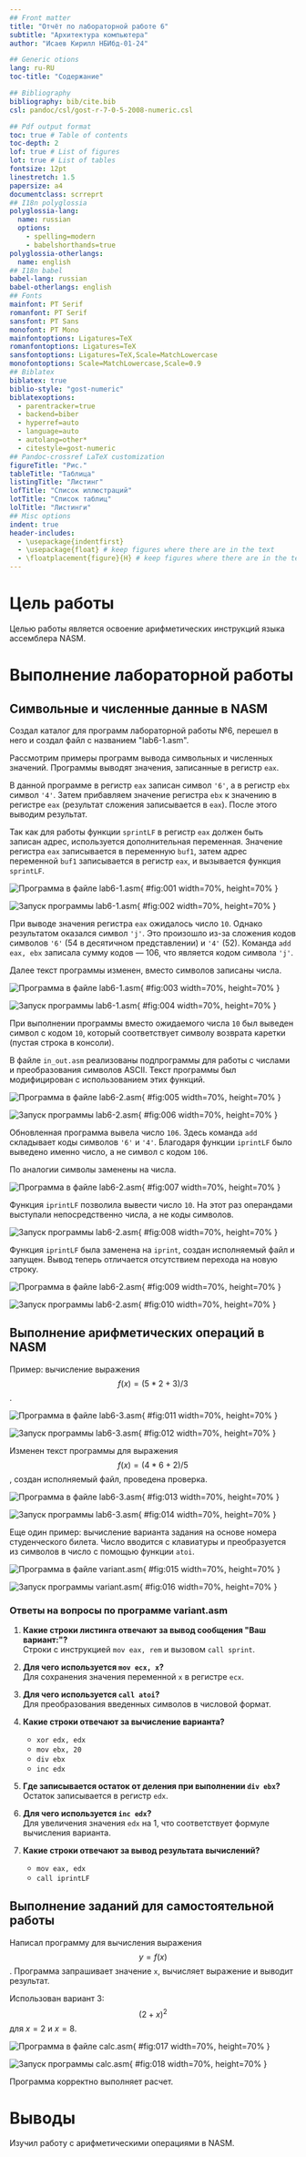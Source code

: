 ```yaml
---
## Front matter
title: "Отчёт по лабораторной работе 6"
subtitle: "Архитектура компьютера"
author: "Исаев Кирилл НБИбд-01-24"

## Generic otions
lang: ru-RU
toc-title: "Содержание"

## Bibliography
bibliography: bib/cite.bib
csl: pandoc/csl/gost-r-7-0-5-2008-numeric.csl

## Pdf output format
toc: true # Table of contents
toc-depth: 2
lof: true # List of figures
lot: true # List of tables
fontsize: 12pt
linestretch: 1.5
papersize: a4
documentclass: scrreprt
## I18n polyglossia
polyglossia-lang:
  name: russian
  options:
	- spelling=modern
	- babelshorthands=true
polyglossia-otherlangs:
  name: english
## I18n babel
babel-lang: russian
babel-otherlangs: english
## Fonts
mainfont: PT Serif
romanfont: PT Serif
sansfont: PT Sans
monofont: PT Mono
mainfontoptions: Ligatures=TeX
romanfontoptions: Ligatures=TeX
sansfontoptions: Ligatures=TeX,Scale=MatchLowercase
monofontoptions: Scale=MatchLowercase,Scale=0.9
## Biblatex
biblatex: true
biblio-style: "gost-numeric"
biblatexoptions:
  - parentracker=true
  - backend=biber
  - hyperref=auto
  - language=auto
  - autolang=other*
  - citestyle=gost-numeric
## Pandoc-crossref LaTeX customization
figureTitle: "Рис."
tableTitle: "Таблица"
listingTitle: "Листинг"
lofTitle: "Список иллюстраций"
lotTitle: "Список таблиц"
lolTitle: "Листинги"
## Misc options
indent: true
header-includes:
  - \usepackage{indentfirst}
  - \usepackage{float} # keep figures where there are in the text
  - \floatplacement{figure}{H} # keep figures where there are in the text
---
```


# Цель работы

Целью работы является освоение арифметических инструкций языка ассемблера NASM.

# Выполнение лабораторной работы

## Символьные и численные данные в NASM

Создал каталог для программ лабораторной работы №6, перешел в него и создал файл с названием "lab6-1.asm".

Рассмотрим примеры программ вывода символьных и численных значений. Программы выводят значения, записанные в регистр `eax`.

В данной программе в регистр `eax` записан символ `'6'`, а в регистр `ebx` символ `'4'`. Затем прибавляем значение регистра `ebx` к значению в регистре `eax` (результат сложения записывается в `eax`). После этого выводим результат.

Так как для работы функции `sprintLF` в регистр `eax` должен быть записан адрес, используется дополнительная переменная. Значение регистра `eax` записывается в переменную `buf1`, затем адрес переменной `buf1` записывается в регистр `eax`, и вызывается функция `sprintLF`.

![Программа в файле lab6-1.asm](image/01.png){ #fig:001 width=70%, height=70% }

![Запуск программы lab6-1.asm](image/02.png){ #fig:002 width=70%, height=70% }

При выводе значения регистра `eax` ожидалось число `10`. Однако результатом оказался символ `'j'`. Это произошло из-за сложения кодов символов `'6'` (54 в десятичном представлении) и `'4'` (52). Команда `add eax, ebx` записала сумму кодов — 106, что является кодом символа `'j'`.

Далее текст программы изменен, вместо символов записаны числа.

![Программа в файле lab6-1.asm](image/03.png){ #fig:003 width=70%, height=70% }

![Запуск программы lab6-1.asm](image/04.png){ #fig:004 width=70%, height=70% }

При выполнении программы вместо ожидаемого числа `10` был выведен символ с кодом `10`, который соответствует символу возврата каретки (пустая строка в консоли).

В файле `in_out.asm` реализованы подпрограммы для работы с числами и преобразования символов ASCII. Текст программы был модифицирован с использованием этих функций.

![Программа в файле lab6-2.asm](image/05.png){ #fig:005 width=70%, height=70% }

![Запуск программы lab6-2.asm](image/06.png){ #fig:006 width=70%, height=70% }

Обновленная программа вывела число `106`. Здесь команда `add` складывает коды символов `'6'` и `'4'`. Благодаря функции `iprintLF` было выведено именно число, а не символ с кодом `106`.

По аналогии символы заменены на числа.

![Программа в файле lab6-2.asm](image/07.png){ #fig:007 width=70%, height=70% }

Функция `iprintLF` позволила вывести число `10`. На этот раз операндами выступали непосредственно числа, а не коды символов.

![Запуск программы lab6-2.asm](image/08.png){ #fig:008 width=70%, height=70% }

Функция `iprintLF` была заменена на `iprint`, создан исполняемый файл и запущен. Вывод теперь отличается отсутствием перехода на новую строку.

![Программа в файле lab6-2.asm](image/09.png){ #fig:009 width=70%, height=70% }

![Запуск программы lab6-2.asm](image/10.png){ #fig:010 width=70%, height=70% }

## Выполнение арифметических операций в NASM

Пример: вычисление выражения $$f(x) = (5 * 2 + 3) / 3$$.

![Программа в файле lab6-3.asm](image/11.png){ #fig:011 width=70%, height=70% }

![Запуск программы lab6-3.asm](image/12.png){ #fig:012 width=70%, height=70% }

Изменен текст программы для выражения $$f(x) = (4 * 6 + 2) / 5$$, создан исполняемый файл, проведена проверка.

![Программа в файле lab6-3.asm](image/13.png){ #fig:013 width=70%, height=70% }

![Запуск программы lab6-3.asm](image/14.png){ #fig:014 width=70%, height=70% }

Еще один пример: вычисление варианта задания на основе номера студенческого билета. Число вводится с клавиатуры и преобразуется из символов в число с помощью функции `atoi`.

![Программа в файле variant.asm](image/15.png){ #fig:015 width=70%, height=70% }

![Запуск программы variant.asm](image/16.png){ #fig:016 width=70%, height=70% }

### Ответы на вопросы по программе variant.asm

1. **Какие строки листинга отвечают за вывод сообщения "Ваш вариант:"?**  
   Строки с инструкцией `mov eax, rem` и вызовом `call sprint`.

2. **Для чего используется `mov ecx, x`?**  
   Для сохранения значения переменной `x` в регистре `ecx`.

3. **Для чего используется `call atoi`?**  
   Для преобразования введенных символов в числовой формат.

4. **Какие строки отвечают за вычисление варианта?**  
   - `xor edx, edx`  
   - `mov ebx, 20`  
   - `div ebx`  
   - `inc edx`

5. **Где записывается остаток от деления при выполнении `div ebx`?**  
   Остаток записывается в регистр `edx`.

6. **Для чего используется `inc edx`?**  
   Для увеличения значения `edx` на 1, что соответствует формуле вычисления варианта.

7. **Какие строки отвечают за вывод результата вычислений?**  
   - `mov eax, edx`  
   - `call iprintLF`

## Выполнение заданий для самостоятельной работы

Написал программу для вычисления выражения $$y = f(x)$$. 
Программа запрашивает значение `x`, вычисляет выражение 
и выводит результат. 

Использован вариант 3: $$(2 + x)^2$$ для $x = 2$ и $x = 8$.

![Программа в файле calc.asm](image/17.png){ #fig:017 width=70%, height=70% }

![Запуск программы calc.asm](image/18.png){ #fig:018 width=70%, height=70% }

Программа корректно выполняет расчет.

# Выводы

Изучил работу с арифметическими операциями в NASM.
